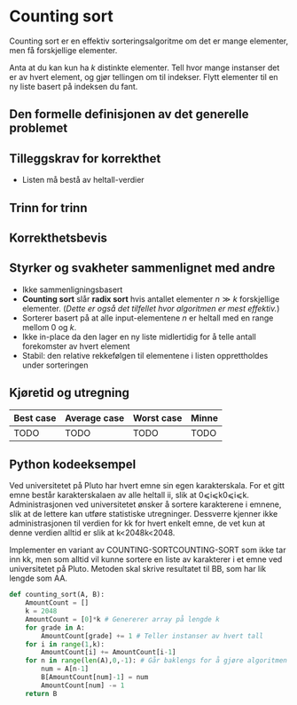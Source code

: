 # Counting sort

<!-- 
1. Kjenne den formelle definisjonen av det generelle problemet den løser
2. Kjenne til eventuelle tilleggskrav den stiller for å være korrekt
3. Vite hvordan den oppfører seg; kunne utføre algoritmen, trinn for trinn!
4. Forstå korrekthetsbeviset; hvordan og hvorfor virker algoritmen egentlig?
5. Kjenne til eventuelle styrker eller svakheter, sammenlignet med andre
6. Kjenne kjøretidene under ulike omstendigheter, og forstå utregningen
-->

Counting sort er en effektiv sorteringsalgoritme om det er mange elementer, men få forskjellige elementer.

Anta at du kan kun ha $k$ distinkte elementer. Tell hvor mange instanser det er av hvert element, og gjør tellingen om til indekser. Flytt elementer til en ny liste basert på indeksen du fant.

## Den formelle definisjonen av det generelle problemet
<!-- Et problem er relasjonen mellom input og output -->

## Tilleggskrav for korrekthet
<!-- Korrekhet: algoritmer virker, gir det svaret den skal -->
<!-- Eks: Binary search må ha en sortert liste -->

- Listen må bestå av heltall-verdier

## Trinn for trinn
<!-- Pseudokode med forklaring -->

## Korrekthetsbevis
<!-- TBA -->

## Styrker og svakheter sammenlignet med andre

- Ikke sammenligningsbasert
- **Counting sort** slår **radix sort** hvis antallet elementer $n \gg k$ forskjellige elementer. (_Dette er også det tilfellet hvor algoritmen er mest effektiv._)
- Sorterer basert på at alle input-elementene $n$ er heltall med en range mellom $0$ og $k$.
- Ikke in-place da den lager en ny liste midlertidig for å telle antall forekomster av hvert element
- Stabil: den relative rekkefølgen til elementene i listen opprettholdes under sorteringen

## Kjøretid og utregning
<!-- Under ulike omstendigheter -->

Best case | Average case | Worst case | Minne
---------|----------|---------|---------
TODO | TODO | TODO | TODO

## Python kodeeksempel

Ved universitetet på Pluto har hvert emne sin egen karakterskala. For et gitt emne består karakterskalaen av alle heltall ii, slik at 0⩽i⩽k0⩽i⩽k. Administrasjonen ved universitetet ønsker å sortere karakterene i emnene, slik at de lettere kan utføre statistiske utregninger. Dessverre kjenner ikke administrasjonen til verdien for kk for hvert enkelt emne, de vet kun at denne verdien alltid er slik at k<2048k<2048.

Implementer en variant av COUNTING-SORTCOUNTING-SORT som ikke tar inn kk, men som alltid vil kunne sortere en liste av karakterer i et emne ved universitetet på Pluto. Metoden skal skrive resultatet til BB, som har lik lengde som AA.

```python
def counting_sort(A, B):
    AmountCount = []
    k = 2048
    AmountCount = [0]*k # Genererer array på lengde k
    for grade in A:
        AmountCount[grade] += 1 # Teller instanser av hvert tall
    for i in range(1,k):
        AmountCount[i] += AmountCount[i-1]
    for n in range(len(A),0,-1): # Går baklengs for å gjøre algoritmen stabil
        num = A[n-1] 
        B[AmountCount[num]-1] = num
        AmountCount[num] -= 1
    return B
```